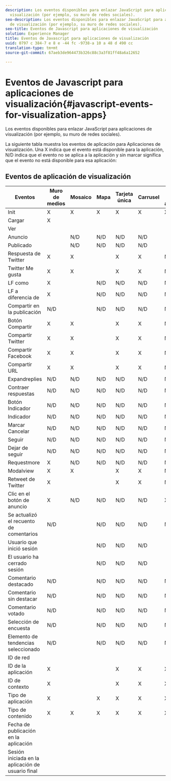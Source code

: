 ```yaml
---
description: Los eventos disponibles para enlazar JavaScript para aplicaciones de
  visualización (por ejemplo, su muro de redes sociales).
seo-description: Los eventos disponibles para enlazar JavaScript para aplicaciones
  de visualización (por ejemplo, su muro de redes sociales).
seo-title: Eventos de Javascript para aplicaciones de visualización
solution: Experience Manager
title: Eventos de Javascript para aplicaciones de visualización
uuid: 0797 c 384-7 e 8 e -44 fc -9738-a 10 a 48 d 490 cc
translation-type: tm+mt
source-git-commit: 67aeb3de964473b326c88c3a3f81ff48a6a12652

---
```



# Eventos de Javascript para aplicaciones de visualización{#javascript-events-for-visualization-apps}

Los eventos disponibles para enlazar JavaScript para aplicaciones de visualización (por ejemplo, su muro de redes sociales).

La siguiente tabla muestra los eventos de aplicación para Aplicaciones de visualización. Una X indica que el evento está disponible para la aplicación, N/D indica que el evento no se aplica a la aplicación y sin marcar significa que el evento no está disponible para esa aplicación:

## Eventos de aplicación de visualización

| Eventos | Muro de medios | Mosaico | Mapa | Tarjeta única | Carrusel | Botón de anuncio | Tira de película |
|---|---|---|---|---|---|---|---|
| Init | X | X | X | X | X | X | X |
| Cargar | X |  |  |  |  |  |  |
| Ver |  |  |  |  |  |  |  |
| Anuncio |  | N/D | N/D | N/D | N/D |  | N/D |
| Publicado |  | N/D | N/D | N/D | N/D |  | N/D |
| Respuesta de Twitter | X | X |  | X | X | N/D | X |
| Twitter Me gusta | X | X |  | X | X | N/D | X |
| LF como | X |  | N/D | N/D | N/D | N/D | N/D |
| LF a diferencia de | X |  | N/D | N/D | N/D | N/D | N/D |
| Compartir en la publicación | N/D |  | N/D | N/D | N/D | N/D | N/D |
| Botón Compartir | X | X |  | X | X | N/D | X |
| Compartir Twitter | X | X |  | X | X | N/D | X |
| Compartir Facebook | X | X |  | X | X | N/D | X |
| Compartir URL | X | X |  | X | X | N/D | X |
| Expandreplies | N/D | N/D | N/D | N/D | N/D | N/D | N/D |
| Contraer respuestas | N/D | N/D | N/D | N/D | N/D | N/D | N/D |
| Botón Indicador | N/D | N/D | N/D | N/D | N/D | N/D | N/D |
| Indicador | N/D | N/D | N/D | N/D | N/D | N/D | N/D |
| Marcar Cancelar | N/D | N/D | N/D | N/D | N/D | N/D | N/D |
| Seguir | N/D | N/D | N/D | N/D | N/D | N/D | N/D |
| Dejar de seguir | N/D | N/D | N/D | N/D | N/D | N/D | N/D |
| Requestmore | X | N/D | N/D | N/D | N/D | N/D | N/D |
| Modalview | X | X |  | X | X | N/D | X |
| Retweet de Twitter | X |  |  | X | X | N/D | X |
| Clic en el botón de anuncio | X | N/D | N/D | N/D | N/D | X | N/D |
| Se actualizó el recuento de comentarios | N/D |  | N/D | N/D | N/D | N/D | N/D |
| Usuario que inició sesión |  |  | N/D | N/D | N/D |  | N/D |
| El usuario ha cerrado sesión |  |  | N/D | N/D | N/D |  | N/D |
| Comentario destacado | N/D |  | N/D | N/D | N/D | N/D | N/D |
| Comentario sin destacar | N/D |  | N/D | N/D | N/D | N/D | N/D |
| Comentario votado | N/D |  | N/D | N/D | N/D | N/D | N/D |
| Selección de encuesta | N/D |  | N/D | N/D | N/D | N/D | N/D |
| Elemento de tendencias seleccionado | N/D |  | N/D | N/D | N/D | N/D | N/D |
| ID de red |  |  |  |  |  |  | N/D |
| ID de la aplicación | X |  |  | X | X | X | X |
| ID de contexto | X |  |  | X | X | X | X |
| Tipo de aplicación | X |  | X | X | X | X | X |
| Tipo de contenido | X | X | X | X | X | X |  |
| Fecha de publicación en la aplicación |  |  |  |  |  |  |  |
| Sesión iniciada en la aplicación de usuario final |  |  |  |  |  |  |  |
